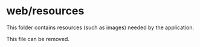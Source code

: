 # web/resources

This folder contains resources (such as images) needed by the application. 

This file can be removed.

